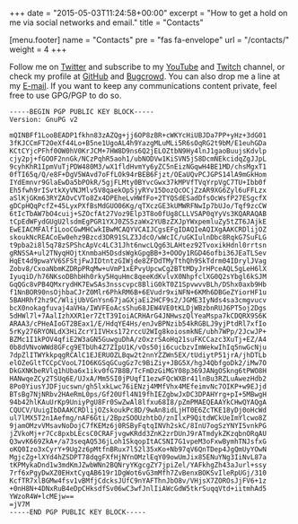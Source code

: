 +++
date = "2015-05-03T11:24:58+00:00"
excerpt = "How to get a hold on me via social networks and email."
title = "Contacts"

[menu.footer]
name = "Contacts"
pre = "fas fa-envelope"
url = "/contacts/"
weight = 4
+++

Follow me on [Twitter][1] and subscribe to my [YouTube][2] and [Twitch][5] channel, or check my profile at [GitHub][3] and [Bugcrowd][4]. You can also drop me a line at my [E-mail][6]. If you want to keep any communications content private, feel free to use GPG/PGP to do so.

```
-----BEGIN PGP PUBLIC KEY BLOCK-----
Version: GnuPG v2

mQINBFf1LooBEADP1fkhn83zAZQg+jj6OP8zBR+cWKYcHiUBJDa7PP+yHz+3dG01
3fKJCCmFT2OeXf44Lo+B5ne1UgoAL4h9YazgMLuMLi5R6sOqRG2t9bM/E1euhGDa
KCtCYjcPFhf0OW0hV0KrJCM+7HW8D9ns6Q2jELOZtbN9Hy4lnJ1gaoBuujsKdvlp
cjy2pj+fGOOF2nnGk/NCzPqhR5aoh1/ubNODVw1KiSVN5jS8DcmNEkcidqZgJJpL
9cyhKhR1IpmVuTjPDW480M3/wX1fldHvmYy6yZC5nEizNGqwH4BE1MD/chsMgxT1
0fTI65q/Q/e8F+DgV5WAvd7oFfLOk94rBEB6Fjzt/OEaUQvPCJGPS14lA9mGkHom
IYdEmnvr9GlaEwDa5bPOkR/5gjFLMty0BYvcGwx37kMPVfTVqYrpVgC7TU+Ibb0f
Eh5fwh9rISvtkXyVNJMlv5V8qaekOpSjyRYv15DozQcOCjZzAR9XG6Zyl6uFFLzx
aSlKjGKm63RYZAOvCVTo8Zx4DPEheLvHWfFo+2TYQSdESadDfsOcWsfP27ESgcfX
gDCpHQqPcfZ+45LyxPXfBsMdGUO06Kg/qTXczGE3kUMWRFNwIp7bUJo/Tqf9zcCW
6tIcTbAW7bO4cuij+SZOcfAt27Voz9Elp3T8o0fUg8CLLVSAP0qYyVs3KQARAQAB
tCpEdWFydGUgU2lsdmEgPGR1YXJ0ZS5zaWx2YUBzZXJpYWxpemluZy5tZT6JAjkE
EwEIACMFAlf1LooCGwMHCwkIBwMCAQYVCAIJCgsEFgIDAQIeAQIXgAAKCRDlijOZ
skoukNcREACoEw0ehz9Bzcd3DR91SLZ3JdcO/wWcIC/uGKIulnDbc8RqkG7SuFLG
t9pba2i8l5q78zSPShcApVc4LC31Jht6nwcLQg63LAHtez92TvoxikHdnl0rrtsn
gRNSSA+ul2TNyqHOjtXnmbaH5DsdsWgkGpgBB+3+OOOy1RGD46ofbi36JEaTLSev
HqEt4d9pwaYV6SFStjFwJIDtntzGIWjde8ZFDdTMyTthQh9SkTdrm04IDrylJVag
Zobv8/CxoaNbmKZDRpPRqMw+uVmP1xEPvyUpcwCg2BTtMDyJrHPceAQL5gLeH6lX
IyuqiD/h76NKsoDBhbHh0rky5HquHmc8qeeKdKvlvX0NhpfclXG0Q2sYbgl6kSJM
GqQGc8vPB4QMxrydHK7EwSAs3nsscvpc8BliG0kT0Z1SpvwvvBLh/DShx0axb9Hb
f1NnBOR90nsOjhbaCJrZ0Mlr6PhkRM6B+6EVudr9xiNFN+6KMh6DBGeZYiorHF1u
5BAHRhf2hz9C/WlijUbVGnYsn67jaGXjaEi2HCF9s2/JGME3IyNds4sa3cmgvucv
bcX0nokagfuvaj4aVHa/IWVFEoAcsShu68JEW4VE0tKLDjWBzbnRUJ6PT5oj2Dgs
5dHWl7l+7AalIzhXXR1er7ZtT39IoiACRHArG4JNHwszQlYeaMspa7kCDQRX9S6K
ARAA3/cPHeAIoGT2BEax1/E/HdqYE4Hs/enJvBPNzib54kRGBLJ9yjPtdRl7xfIo
5rKy276RYONLdX3HiZcrY1IVHxs172rccU2WIg8koiosmkNE/ubh7WPp/2JcwJP+
BZMc1I1kPOV4qfiE2W3aGN5GuwguDhA/zOxzrSAoHq21suFKCCazc3XuTj+EZ/A4
0b8dVNvoWWd8GFcg9ETbUh4Z7ZIpU1K/vOs50ji6cucbzvImWekwIhIq5nwGcNju
7dpZlITWYkkpqgRCAlC1EJERUOZLBqw2t2nnYZZWn5EX/tUdiytP51jrA/jhDTLb
elOZeGltTCCpCVooL7IO6KGSqGCugGz7c9BiZiy+JBG5X/hgJ4QbfgoDk2/iMw7O
DkGXNKbeRVlq1hUba6x1ikv0fG7B8B/TcFmDzGiMGY08p369JANgOSkng6tPWO8H
HANwqeZCy2TSUq6E/UJxA/Mm5SI0jPUqfI1ezwFQcWXBr41lnBu3RZLuAwezHdb2
8Po0YiusYJDFjucswn/gh5lxkLwc76iENzj4MMfVhx4MEfeimvNc7OIKP+w9EJjd
BTsBg7NjNRbv2HAeRmL0ps/Gf20Ufl4N19fhIEZgbwJxDC3DPAHYrg+pI+5MBwgH
94b42hlKAuUrKp9UniyPgU8Fr0SwZwAl8lfxu68I8/pZmPMAEQEAAYkCHwQYAQgA
CQUCV/UuigIbDAAKCRDlijOZskoukPc8D/9wAn8idLjHT0E6ZcTKE18yDj0oHcWd
ul7lMX5T2n1Aefmg/nAF6Gti/2BpzSOOUzhtbO/znIlxP9QitdWCkUeImYlcwo8Z
9jamOMzvVMsavNoDojC7fKEMz6j0RSByFqtqINVh2skC/8InU7ogSzYNYI5vnkPG
jZVkoMj+r7Cc8pxbLEcsC0CRAFjvgwKRdd3ZnK2zrDUnJ9rATmdykZKzqbnORqAU
Q3wvK669ZkA+/a73seqAQ536jLoh1SkqopItACSNI7G1vpeM3oFxwBymhTNJsfxG
oKQ0Izo3xCyrY+9Ug2z6pMtfnBRux7l52l35xKo+Nb97qV6QnTDep4JgQmUyYOwN
MgjcZg+lXYd4hZSDPT78dqgFXfHjNYnOMzlEqY09owUmJix85ENuYNg3IiNvL87a
tKPMykaDnd1w3mdKmJZwbWNn2BQNryYKgcgZY7jpiZel/YAFkhgZh43aJurl+ssy
7rf6xPgyDwXZ0EHxtCyqAB619r1DgWot6vG3mMfh7ZvBenxBOKSvIleRpUGj/310
KcfTR7xlBGMw4fsv1vBMfjCdcksJUfC9nYAFThnJbO8v/VHjsX7ZOROsJjFV6+1z
+0nH8N+4DNxRuB4eDpCHksdfSv06wC3wfJnlIiAWcGdW5tkrSuqqVtd+iitmhAd5
YWzoR4W+lcMEjw==
=jV7M
-----END PGP PUBLIC KEY BLOCK-----
```

[1]: https://twitter.com/serializingme "Twitter Profile"
[2]: https://www.youtube.com/c/serializingme "YouTube Channel"
[3]: https://github.com/serializingme "GitHub Profile"
[4]: https://bugcrowd.com/serializingme "Bugcrowd Profile"
[5]: https://twitch.com/serializingme "Twitch Channel"
[6]: mailto:duartepontosilvaarrobaserializingpontome "Email Address"